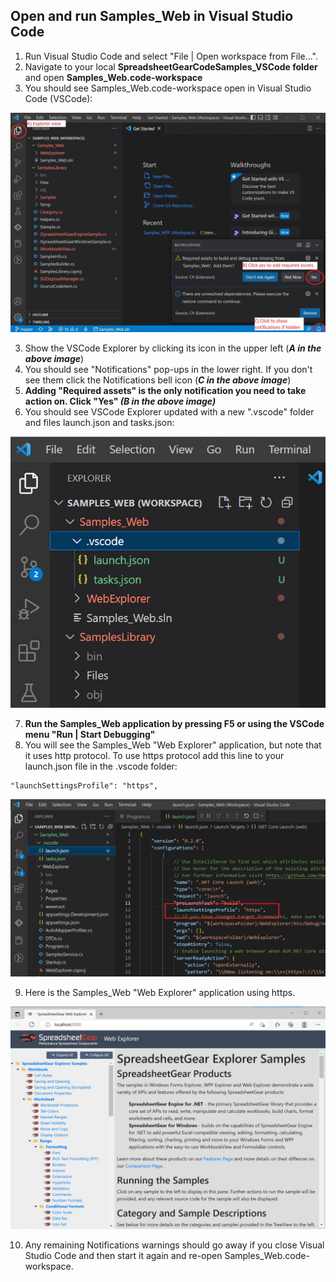 ## Open and run Samples_Web in Visual Studio Code
1. Run Visual Studio Code and select "File | Open workspace from File...".
2. Navigate to your local **SpreadsheetGearCodeSamples_VSCode folder** and open **Samples_Web.code-workspace**
3. You should see Samples_Web.code-workspace open in Visual Studio Code (VSCode):

![Image](WebCodeSamplesFirstOpen_v2.jpg)

3. Show the VSCode Explorer by clicking its icon in the upper left (***A in the above image***)
4. You should see "Notifications" pop-ups in the lower right. If you don't see them click the Notifications bell icon (***C in the above image***)
5. **Adding "Required assets" is the only notification you need to take action on. Click "Yes" *(B in the above image)***
6. You should see VSCode Explorer updated with a new ".vscode" folder and files launch.json and tasks.json:
 
![Image](WebCodeExplorerUpdated.jpg)

7. **Run the Samples_Web application by pressing F5 or using the VSCode menu "Run | Start Debugging"**
8. You will see the Samples_Web "Web Explorer" application, but note that it uses http protocol. To use https protocol add this line to your launch.json file in the .vscode folder:
```
"launchSettingsProfile": "https",
```
![Image](WebCodeSamplesHttpsSetting.jpg)

9. Here is the Samples_Web "Web Explorer" application using https.

![Image](WebCodeSamplesExplorerHttps_v2.jpg)

10. Any remaining Notifications warnings should go away if you close Visual Studio Code and then start it again and re-open Samples_Web.code-workspace.




